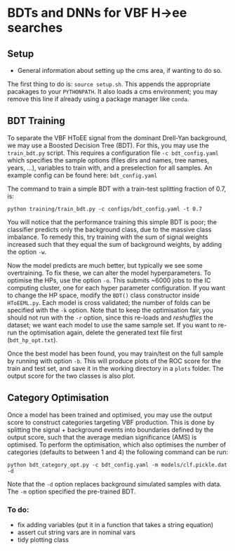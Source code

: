 # BDTs and DNNs for VBF H->ee searches 

## Setup

* General information about setting up the cms area, if wanting to do so.

The first thing to do is: `source setup.sh`. This appends the appropriate pacakages to your `PYTHONPATH`. It also loads a cms environment; you may remove this line if already using a package manager like `conda`.

## BDT Training

To separate the VBF HToEE signal from the dominant Drell-Yan background, we may use a Boosted Decision Tree (BDT).
For this, you may use the `train_bdt.py` script. This requires a configuration file `-c bdt_config.yaml` which specifies the sample options (files dirs and names, tree names, years, ...), variables to train with, and a preselection for all samples. An example config can be found here:  `bdt_config.yaml`

The command to train a simple BDT with a train-test splitting fraction of 0.7, is:

```
python training/train_bdt.py -c configs/bdt_config.yaml -t 0.7
```

You will notice that the performance training this simple BDT is poor; the classifier predicts only the background class, due to the massive class imbalance. To remedy this, try training with the sum of signal weights increased such that they equal the sum of background weights, by adding the option `-w`.

Now the model predicts are much better, but typically we see some overtraining. To fix these, we can alter the model hyperparameters. To optimise the HPs, use the option `-o`. This submits ~6000 jobs to the IC computing cluster, one for each hyper parameter configuration. If you want to change the HP space, modify the `BDT()` class constructor inside `HToEEML.py`. Each model is cross validated; the number of folds can be specified with the `-k` option.
Note that to keep the optimisation fair, you should not run with the `-r` option, since this re-loads and *reshuffles* the dataset; we want each model to use the same sample set.
If you want to re-run the optimisation again, delete the generated text file first (`bdt_hp_opt.txt`).

Once the best model has been found, you may train/test on the full sample by running with option `-b`. This will produce plots of the ROC score for the train and test set, and save it in the working directory in a `plots` folder. The output score for the two classes is also plot.

## Category Optimisation
Once a model has been trained and optimised, you may use the output score to construct categories targeting VBF production.
This is done by splitting the signal + background events into boundaries defined by the output score, such that the average median significance (AMS) is optimised.
To perform the optimisation, which also optimises the number of categories (defaults to between 1 and 4) the following command can be run:

``python bdt_category_opt.py -c bdt_config.yaml -m models/clf.pickle.dat -d``

Note that the `-d` option replaces background simulated samples with data. The `-m` option specified the pre-trained BDT.

### To do:
* fix adding variables (put it in a function that takes a string equation)
* assert cut string vars are in nominal vars
* tidy plotting class
